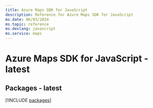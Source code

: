 ```yaml
---
title: Azure Maps SDK for JavaScript
description: Reference for Azure Maps SDK for JavaScript
ms.date: 06/03/2024
ms.topic: reference
ms.devlang: javascript
ms.service: maps
---
```

# Azure Maps SDK for JavaScript - latest
## Packages - latest
[!INCLUDE [packages](maps-index.md)]